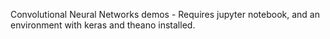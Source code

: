 Convolutional Neural Networks demos - Requires jupyter notebook, and an environment with keras and theano installed.
